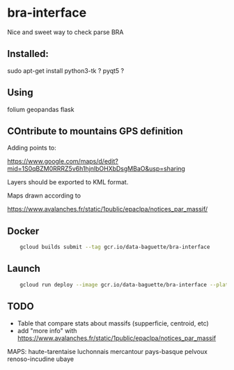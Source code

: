 # bra-interface
Nice and sweet way to check parse BRA


## Installed:

sudo apt-get install python3-tk
? pyqt5 ?

## Using

folium
geopandas
flask

## COntribute to  mountains GPS definition

Adding points to:

<https://www.google.com/maps/d/edit?mid=1S0qBZM0RRRZ5v6h1hjnlbOHXbDsgMBaO&usp=sharing>

Layers should be exported to KML format.

Maps drawn according to 

<https://www.avalanches.fr/static/1public/epaclpa/notices_par_massif/>

## Docker

```bash
    gcloud builds submit --tag gcr.io/data-baguette/bra-interface
```

## Launch

```bash
    gcloud run deploy --image gcr.io/data-baguette/bra-interface --platform managed --max-instances=1
```

## TODO

- Table that compare stats about massifs (supperficie, centroid, etc)
- add "more info" with <https://www.avalanches.fr/static/1public/epaclpa/notices_par_massif>

MAPS:
haute-tarentaise
luchonnais
mercantour
pays-basque
pelvoux
renoso-incudine
ubaye
